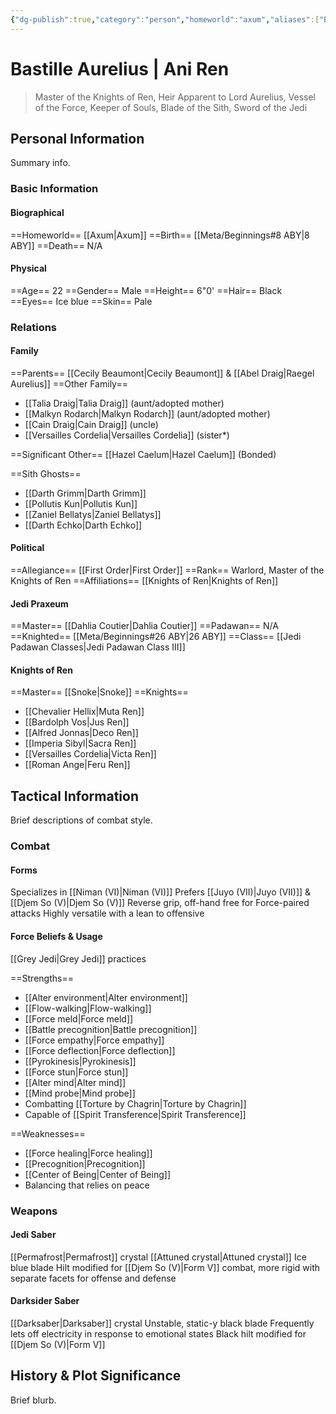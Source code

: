 ```yaml
---
{"dg-publish":true,"category":"person","homeworld":"axum","aliases":["Bastille Rodarch Draig","Ani Ren"],"tags":["fallenjedi","firstorder","warlord","knightsofren","jedipraxeum","jediknight","v","vi","vii","forcesensitive"],"permalink":"/bastille-aurelius/","dgHomeLink":false,"dgPassFrontmatter":true}
---
```


# Bastille Aurelius | Ani Ren
>Master of the Knights of Ren, Heir Apparent to Lord Aurelius, Vessel of the Force, Keeper of Souls, Blade of the Sith, Sword of the Jedi

## Personal Information
Summary info. 

### Basic Information

#### Biographical
==Homeworld== [[Axum|Axum]]
==Birth== [[Meta/Beginnings#8 ABY|8 ABY]]
==Death== N/A

#### Physical
==Age== 22
==Gender== Male
==Height== 6"0'
==Hair== Black
==Eyes== Ice blue
==Skin== Pale

### Relations

#### Family
==Parents== [[Cecily Beaumont|Cecily Beaumont]] & [[Abel Draig|Raegel Aurelius]]
==Other Family== 
- [[Talia Draig|Talia Draig]] (aunt/adopted mother)
- [[Malkyn Rodarch|Malkyn Rodarch]] (aunt/adopted mother)
- [[Cain Draig|Cain Draig]] (uncle)
- [[Versailles Cordelia|Versailles Cordelia]] (sister*)

==Significant Other== [[Hazel Caelum|Hazel Caelum]] (Bonded)

==Sith Ghosts==
- [[Darth Grimm|Darth Grimm]]
- [[Pollutis Kun|Pollutis Kun]]
- [[Zaniel Bellatys|Zaniel Bellatys]]
- [[Darth Echko|Darth Echko]]

#### Political
==Allegiance==  [[First Order|First Order]] 
==Rank==  Warlord, Master of the Knights of Ren
==Affiliations== [[Knights of Ren|Knights of Ren]] 

#### Jedi Praxeum
==Master== [[Dahlia Coutier|Dahlia Coutier]]
==Padawan== N/A
==Knighted== [[Meta/Beginnings#26 ABY|26 ABY]]
==Class== [[Jedi Padawan Classes|Jedi Padawan Class III]]

#### Knights of Ren
==Master== [[Snoke|Snoke]]
==Knights==
- [[Chevalier Hellix|Muta Ren]]
- [[Bardolph Vos|Jus Ren]]
- [[Alfred Jonnas|Deco Ren]]
- [[Imperia Sibyl|Sacra Ren]]
- [[Versailles Cordelia|Victa Ren]]
- [[Roman Ange|Feru Ren]]

## Tactical Information
Brief descriptions of combat style.

### Combat

#### Forms
Specializes in [[Niman (VI)|Niman (VI)]] 
Prefers [[Juyo (VII)|Juyo (VII)]] & [[Djem So (V)|Djem So (V)]] 
Reverse grip, off-hand free for Force-paired attacks
Highly versatile with a lean to offensive

#### Force Beliefs & Usage
[[Grey Jedi|Grey Jedi]] practices

==Strengths==
- [[Alter environment|Alter environment]]
- [[Flow-walking|Flow-walking]]
- [[Force meld|Force meld]]
- [[Battle precognition|Battle precognition]]
- [[Force empathy|Force empathy]]
- [[Force deflection|Force deflection]]
- [[Pyrokinesis|Pyrokinesis]]
- [[Force stun|Force stun]]
- [[Alter mind|Alter mind]]
- [[Mind probe|Mind probe]]
- Combatting [[Torture by Chagrin|Torture by Chagrin]]
- Capable of [[Spirit Transference|Spirit Transference]]

==Weaknesses==
- [[Force healing|Force healing]]
- [[Precognition|Precognition]]
- [[Center of Being|Center of Being]]
- Balancing that relies on peace

### Weapons

#### Jedi Saber
[[Permafrost|Permafrost]] crystal
[[Attuned crystal|Attuned crystal]]
Ice blue blade
Hilt modified for [[Djem So (V)|Form V]] combat, more rigid with separate facets for offense and defense

#### Darksider Saber
[[Darksaber|Darksaber]] crystal 
Unstable, static-y black blade
Frequently lets off electricity in response to emotional states 
Black hilt modified for [[Djem So (V)|Form V]]

## History & Plot Significance
Brief blurb.